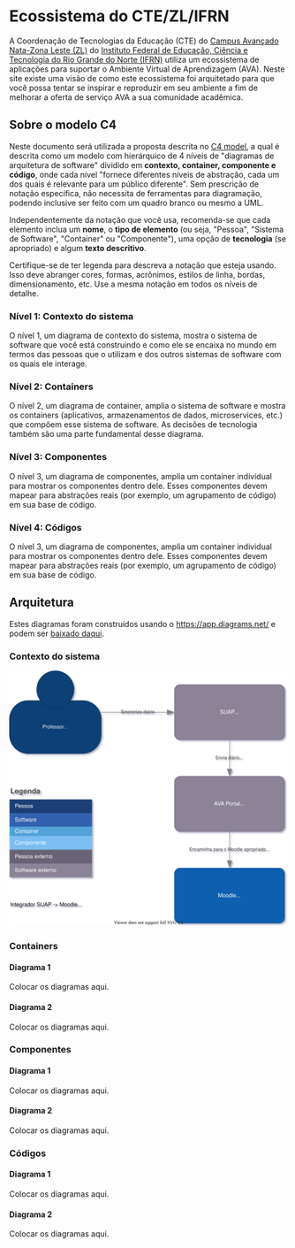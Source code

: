 # Ecossistema do CTE/ZL/IFRN

A Coordenação de Tecnologias da Educação (CTE) do [Campus Avançado Nata-Zona Leste (ZL)](https://ead.ifrn.edu.br/portal/) do [Instituto Federal de Educação, Ciência e Tecnologia do Rio Grande do Norte (IFRN)](https://ifrn.edu.br/) utiliza um ecossistema de aplicações para suportar o Ambiente Virtual de Aprendizagem (AVA). Neste site existe uma visão de como este ecossistema foi arquitetado para que você possa tentar se inspirar e reproduzir em seu ambiente a fim de melhorar a oferta de serviço AVA a sua comunidade acadêmica.

## Sobre o modelo C4

Neste documento será utilizada a proposta descrita no [C4 model](https://c4model.com/), a qual é descrita como um modelo com hierárquico de 4 níveis de "diagramas de arquitetura de software" dividido em **contexto, container, componente e código**, onde cada nível "fornece diferentes níveis de abstração, cada um dos quais é relevante para um público diferente". Sem prescrição de notação específica, não necessita de ferramentas para diagramação, podendo inclusive ser feito com um quadro branco ou mesmo a UML.

Independentemente da notação que você usa, recomenda-se que cada elemento inclua um **nome**, o **tipo de elemento** (ou seja, "Pessoa", "Sistema de Software", "Container" ou "Componente"), uma opção de **tecnologia** (se apropriado) e algum **texto descritivo**.

Certifique-se de ter legenda para descreva a notação que esteja usando. Isso deve abranger cores, formas, acrônimos, estilos de linha, bordas, dimensionamento, etc. Use a mesma notação em todos os níveis de detalhe.

### Nível 1: Contexto do sistema

O nível 1, um diagrama de contexto do sistema, mostra o sistema de software que você está construindo e como ele se encaixa no mundo em termos das pessoas que o utilizam e dos outros sistemas de software com os quais ele interage.

### Nível 2: Containers

O nível 2, um diagrama de container, amplia o sistema de software e mostra os containers (aplicativos, armazenamentos de dados, microservices, etc.) que compõem esse sistema de software. As decisões de tecnologia também são uma parte fundamental desse diagrama.

### Nível 3: Componentes

O nível 3, um diagrama de componentes, amplia um container individual para mostrar os componentes dentro dele. Esses componentes devem mapear para abstrações reais (por exemplo, um agrupamento de código) em sua base de código.

### Nível 4: Códigos

O nível 3, um diagrama de componentes, amplia um container individual para mostrar os componentes dentro dele. Esses componentes devem mapear para abstrações reais (por exemplo, um agrupamento de código) em sua base de código.

## Arquitetura

Estes diagramas foram construídos usando o https://app.diagrams.net/ e podem ser [baixado daqui](integrador_suap_moodle.drawio).

### Contexto do sistema

![Contexto do sistema](integrador_suap_moodle.svg)

### Containers

#### Diagrama 1

Colocar os diagramas aqui.

#### Diagrama 2

Colocar os diagramas aqui.

### Componentes

#### Diagrama 1

Colocar os diagramas aqui.

#### Diagrama 2

Colocar os diagramas aqui.

### Códigos

#### Diagrama 1

Colocar os diagramas aqui.

#### Diagrama 2

Colocar os diagramas aqui.
